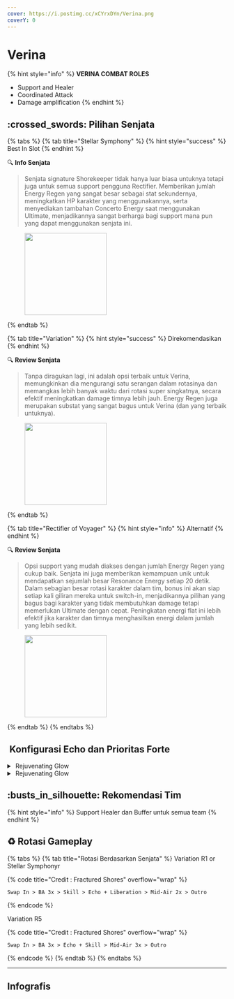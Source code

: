 ```yaml
---
cover: https://i.postimg.cc/xCYrxDYn/Verina.png
coverY: 0
---
```


# Verina

{% hint style="info" %}
**VERINA COMBAT ROLES**

* Support and Healer
* Coordinated Attack
* Damage amplification
{% endhint %}

## :crossed\_swords: Pilihan Senjata

{% tabs %}
{% tab title="Stellar Symphony" %}
{% hint style="success" %}
Best In Slot
{% endhint %}

:mag: **Info Senjata**

> Senjata signature Shorekeeper tidak hanya luar biasa untuknya tetapi juga untuk semua support pengguna Rectifier. Memberikan jumlah Energy Regen yang sangat besar sebagai stat sekundernya, meningkatkan HP karakter yang menggunakannya, serta menyediakan tambahan Concerto Energy saat menggunakan Ultimate, menjadikannya sangat berharga bagi support mana pun yang dapat menggunakan senjata ini.

<figure><img src="https://wuthering.wiki/img/weapon_21050036.png" alt="" width="188"><figcaption></figcaption></figure>
{% endtab %}

{% tab title="Variation" %}
{% hint style="success" %}
Direkomendasikan
{% endhint %}

:mag: **Review Senjata**

> Tanpa diragukan lagi, ini adalah opsi terbaik untuk Verina, memungkinkan dia mengurangi satu serangan dalam rotasinya dan memangkas lebih banyak waktu dari rotasi super singkatnya, secara efektif meningkatkan damage timnya lebih jauh. Energy Regen juga merupakan substat yang sangat bagus untuk Verina (dan yang terbaik untuknya).

<div data-full-width="false"><figure><img src="https://wuthering.wiki/img/weapon_21050024.png" alt="" width="188"><figcaption></figcaption></figure></div>
{% endtab %}

{% tab title="Rectifier of Voyager" %}
{% hint style="info" %}
Alternatif
{% endhint %}

:mag: **Review Senjata**

> Opsi support yang mudah diakses dengan jumlah Energy Regen yang cukup baik. Senjata ini juga memberikan kemampuan unik untuk mendapatkan sejumlah besar Resonance Energy setiap 20 detik. Dalam sebagian besar rotasi karakter dalam tim, bonus ini akan siap setiap kali giliran mereka untuk switch-in, menjadikannya pilihan yang bagus bagi karakter yang tidak membutuhkan damage tetapi memerlukan Ultimate dengan cepat. Peningkatan energi flat ini lebih efektif jika karakter dan timnya menghasilkan energi dalam jumlah yang lebih sedikit.

<figure><img src="https://wuthering.wiki/img/weapon_21050043.png" alt="" width="188"><figcaption></figcaption></figure>
{% endtab %}
{% endtabs %}

## <img src="https://wuthering.wiki/img/item_10.png" alt="" data-size="line"> Konfigurasi Echo dan Prioritas Forte

<details>

<summary><img src="https://wuthering.wiki/img/fettericon_7.png" alt="" data-size="line"> Rejuvenating Glow</summary>

Fallacy of No Return - Healing Bonus

<img src="https://wuthering.wiki/img/monster_330000070.png" alt="" data-size="original">

**Echo Skill** untuk summon Fallacy of No Return\
memberikan <mark style="color:yellow;">Spectro DMG</mark> yang setara dengan 11.4% dari max HP,\
setelah itu Resonator dapat 10% bonus Energy Regen\
dan tim dapat 10% bonus ATK selama 20 detik.

**Hold Echo Skill** untuk launch serangkaian ATK bertubi-tubi dengan biaya STA,\
masing-masing memberikan Spectro DMG yang setara dengan 1.14% dari max HP;\
Release Hold echo Skill, memberikan <mark style="color:yellow;">Spectro DMG</mark> yang setara dengan 14.25% dari max HP.

**Echo Set**

* 3 - Energy Regen%
* 3 - Energy Regen%
* 1 - ATK%
* 1 - ATK%

**Prioritas Echo Substat**

* ER% (Minimal 170% sampai 200% ER)
* ATK%
* Flat ATK

**Prioritas Forte**

* Inherent 1 > Forte > Reso Lib > Inherent 2

\\

</details>

<details>

<summary><img src="https://wuthering.wiki/img/fettericon_7.png" alt="" data-size="line"> Rejuvenating Glow</summary>

Bell-Borne Geochelone - Healing Bonus

<img src="https://wuthering.wiki/img/monster_340000020.png" alt="" data-size="original">

aktikan protection dari Bell-Borne Geochelone.\
Memberikan <mark style="color:blue;">**Glacio DMG**</mark> berdasarkan 104.88% dari DEF resonator kepada musuh terdekat,\
dan dapat Bell-Borne Shield yang bertahan selama 15 detik.\
Bell-Borne Shield ngasih 50.00% DMG Reduction dan 10.00% DMG Boost, Shield akan menghilang setelah karakter terkena serangan sebanyak 3 kali.

**Echo Set**

* 3 - Energy Regen%
* 3 - Energy Regen%
* 1 - ATK%
* 1 - ATK%

**Prioritas Echo Substat**

* ER% (Minimal 170% sampai 200% ER)
* ATK%
* Flat ATK

**Prioritas Forte**

* Inherent 1 > Forte > Reso Lib > Inherent 2

</details>

## :busts\_in\_silhouette: Rekomendasi Tim

{% hint style="info" %}
Support Healer dan Buffer untuk semua team
{% endhint %}

## :recycle: Rotasi Gameplay

{% tabs %}
{% tab title="Rotasi Berdasarkan Senjata" %}
Variation R1 or Stellar Symphonyr

{% code title="Credit : Fractured Shores" overflow="wrap" %}
```
Swap In > BA 3x > Skill > Echo + Liberation > Mid-Air 2x > Outro
```
{% endcode %}

Variation R5

{% code title="Credit : Fractured Shores" overflow="wrap" %}
```
Swap In > BA 3x > Echo + Skill > Mid-Air 3x > Outro
```
{% endcode %}
{% endtab %}
{% endtabs %}

***

## Infografis

<figure><img src="https://i.postimg.cc/qBnFd84r/verina-latest.png" alt=""><figcaption></figcaption></figure>
